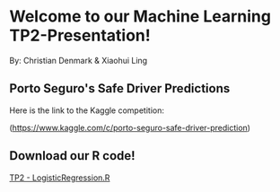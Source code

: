 # Welcome to our Machine Learning TP2-Presentation!

By: Christian Denmark & Xiaohui Ling 


## Porto Seguro's Safe Driver Predictions

Here is the link to the Kaggle competition:

(https://www.kaggle.com/c/porto-seguro-safe-driver-prediction)

## Download our R code!
<a href="Source/TP2 - LogisticRegression.R">TP2 - LogisticRegression.R</a>

